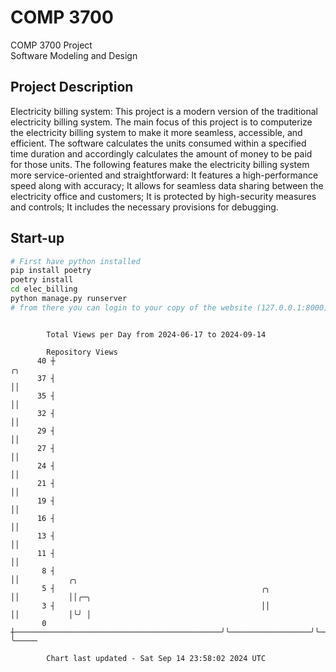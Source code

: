 # COMP 3700
COMP 3700 Project  
Software Modeling and Design
## Project Description
Electricity billing system: This project is a modern version of the traditional electricity billing system. The main focus of this project is to computerize the electricity billing system to make it more seamless, accessible, and efficient. The software calculates the units consumed within a specified time duration and accordingly calculates the amount of money to be paid for those units. The following features make the electricity billing system more service-oriented and straightforward: It features a high-performance speed along with accuracy; It allows for seamless data sharing between the electricity office and customers; It is protected by high-security measures and controls; It includes the necessary provisions for debugging.

## Start-up
```bash
# First have python installed
pip install poetry
poetry install
cd elec_billing
python manage.py runserver
# from there you can login to your copy of the website (127.0.0.1:8000), default creds are admin/admin
```

```

        Total Views per Day from 2024-06-17 to 2024-09-14

        Repository Views
      40 ┼                                                                  ╭╮
      37 ┤                                                                  ││
      35 ┤                                                                  ││
      32 ┤                                                                  ││
      29 ┤                                                                  ││
      27 ┤                                                                  ││
      24 ┤                                                                  ││
      21 ┤                                                                  ││
      19 ┤                                                                  ││
      16 ┤                                                                  ││
      13 ┤                                                                  ││
      11 ┤                                                                  ││
       8 ┤                                                                  ││           ╭╮
       5 ┤                                              ╭╮                  ││           ││╭─╮
       3 ┤                                              ││                  ││           │╰╯ │
       0 ┼──────────────────────────────────────────────╯╰──────────────────╯╰───────────╯   ╰─────

        Chart last updated - Sat Sep 14 23:58:02 2024 UTC
        
```
